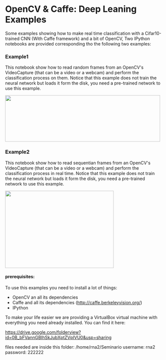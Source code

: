 # OpenCV & Caffe: Deep Leaning Examples

Some examples showing how to make real time classification with a Cifar10-trained CNN (With Caffe framework) and a bit of OpenCV, Two IPython notebooks are provided corresponding tho the following two examples:

### Example1

This notebook show how to read random frames from an OpenCV's VideoCapture (that can be a video or a webcam) and perform
the classification process on them. Notice that this example does not train the neural network but loads it form the disk, 
you need a pre-trained network to use this example.

<img src="https://github.com/lopeLH/DeepLearning-CaffeExamples/blob/master/ExamplesWorking/bird.png"  width=500 height=150 />

### Example2

This notebook show how to read sequentian frames from an OpenCV's VideoCapture (that can be a video or a webcam) and perform
the classification process in real time. Notice that this example does not train the neural network but loads it form the disk, 
you need a pre-trained network to use this example.

<img src="https://github.com/lopeLH/DeepLearning-CaffeExamples/blob/master/ExamplesWorking/cat.PNG"  width=350 height=250 />

#### prerequisites:

To use this examples you need to install a lot of things:
- OpenCV an all its dependencies
- Caffe and all its dependencies (http://caffe.berkeleyvision.org/)
- IPython

To make your life easier we are providing a VirtualBox virtual machine with everything you need already installed.
You can find it here:

https://drive.google.com/folderview?id=0B_bFVannGBIhSkJubXptZVpIVU0&usp=sharing

files needed are inside this folder: /home/rna2/Seminario
username: rna2
password: 222222

